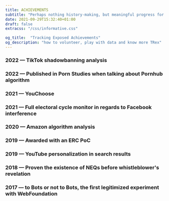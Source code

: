 ```yaml
---
title: ACHIEVEMENTS
subtitle: "Perhaps nothing history-making, but meaningful progress for an improvised team fighting against the largest corp in the world ;)"
date: 2021-09-29T15:32:40+01:00
draft: false
extracss: "/css/informative.css"

og_title:  "Tracking Exposed Achievements"
og_description: "how to volunteer, play with data and know more TRex"
---
```


### 2022 — TikTok shadowbanning analysis

### 2022 — Published in Porn Studies when talking about Pornhub algorithm

### 2021 — YouChoose 

### 2021 — Full electoral cycle monitor in regards to Facebook interference

### 2020 — Amazon algorithm analysis

### 2019 — Awarded with an ERC PoC

### 2019 — YouTube personalization in search results

### 2018 — Proven the existence of NEQs before whistleblower's revelation

### 2017 — to Bots or not to Bots, the first legitimized experiment with WebFoundation